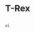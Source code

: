# T-Rex
                                                                                                       oi 
